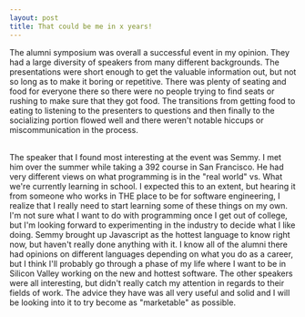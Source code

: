 ```yaml
---
layout: post
title: That could be me in x years!
---
```

   
The alumni symposium was overall a successful event in my opinion. They had a large diversity of speakers from many different backgrounds. The presentations were short enough to get the valuable information out, but not so long as to make it boring or repetitive. There was plenty of seating and food for everyone there so there were no people trying to find seats or rushing to make sure that they got food. The transitions from getting food to eating to listening to the presenters to questions and then finally to the socializing portion flowed well and there weren't notable hiccups or miscommunication in the process.

<br>
The speaker that I found most interesting at the event was Semmy. I met him over the summer while taking a 392 course in San Francisco. He had very different views on what programming is in the "real world" vs. What we're currently learning in school. I expected this to an extent, but hearing it from someone who works in THE place to be for software engineering, I realize that I really need to start learning some of these things on my own. I'm not sure what I want to do with programming once I get out of college, but I'm looking forward to experimenting in the industry to decide what I like doing. Semmy brought up Javascript as the hottest language to know right now, but haven't really done anything with it. I know all of the alumni there had opinions on different languages depending on what you do as a career, but I think I'll probably go through a phase of my life where I want to be in Silicon Valley working on the new and hottest software. The other speakers were all interesting, but didn't really catch my attention in regards to their fields of work. The advice they have was all very useful and solid and I will be looking into it to try become as "marketable" as possible.
